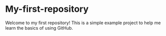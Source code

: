 # My-first-repository
Welcome to my first repository! This is a simple example project to help me learn the basics of using GitHub.
